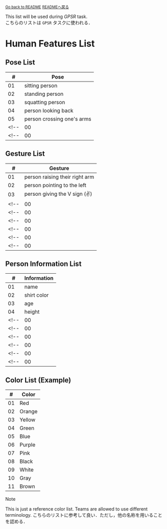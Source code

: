 <sub>[Go back to README](../../../README.md)</sub>
<sub>[READMEへ戻る](../../../README.md)</sub>


This list will be used during *GPSR* task. \
こちらのリストは `GPSR` タスクに使われる．

# Human Features List

## Pose List

| # | Pose |
| --- | --- |
| 01 | sitting person |
| 02 | standing person |
| 03 | squatting person |
| 04 | person looking back |
| 05 | person crossing one's arms |
<!-- | 00 | person looking up | -->
<!-- | 00 | - | -->


## Gesture List

| # | Gesture |
| --- | --- |
| 01 | person raising their right arm |
| 02 | person pointing to the left |
| 03 | person giving the V sign (✌️) |
<!-- | 00 | person clapping hands (👏) | -->
<!-- | 00 | person doing thumbs up (👍) | -->
<!-- | 00 | person picking up an object | -->
<!-- | 00 | person with OK signal | -->
<!-- | 00 | person waving their left arm | -->
<!-- | 00 | - | -->


## Person Information List

| # | Information |
| --- | --- |
| 01 | name |
| 02 | shirt color |
| 03 | age |
| 04 | height |
<!-- | 00 | gender | -->
<!-- | 00 | pose | -->
<!-- | 00 | gesture | -->
<!-- | 00 | pants color | -->
<!-- | 00 | number of glasses | -->
<!-- | 00 | - | -->


## Color List (Example)

| # | Color |
| --- | --- |
| 01 | Red |
| 02 | Orange |
| 03 | Yellow |
| 04 | Green |
| 05 | Blue |
| 06 | Purple |
| 07 | Pink |
| 08 | Black |
| 09 | White |
| 10 | Gray |
| 11 | Brown |

> [!NOTE]
> This is just a reference color list. Teams are allowed to use different terminology.
> こちらのリストに参考して良い．ただし，他の名称を用いることを認める．

